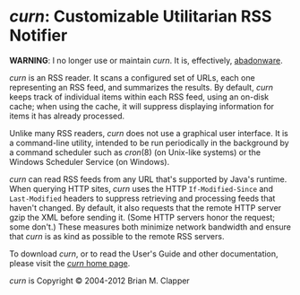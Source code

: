 *curn*: Customizable Utilitarian RSS Notifier
=============================================

**WARNING**: I no longer use or maintain _curn_. It is, effectively,
[abadonware](https://en.wikipedia.org/wiki/Abandonware).

*curn* is an RSS reader. It scans a configured set of URLs, each one
representing an RSS feed, and summarizes the results. By default, *curn*
keeps track of individual items within each RSS feed, using an on-disk
cache; when using the cache, it will suppress displaying information for
items it has already processed.

Unlike many RSS readers, *curn* does not use a graphical user interface. It
is a command-line utility, intended to be run periodically in the
background by a command scheduler such as *cron*(8) (on Unix-like systems)
or the Windows Scheduler Service (on Windows).

*curn* can read RSS feeds from any URL that's supported by Java's runtime.
When querying HTTP sites, *curn* uses the HTTP `If-Modified-Since` and
`Last-Modified` headers to suppress retrieving and processing feeds that
haven't changed. By default, it also requests that the remote HTTP server
gzip the XML before sending it. (Some HTTP servers honor the request; some
don't.) These measures both minimize network bandwidth and ensure that
*curn* is as kind as possible to the remote RSS servers.

To download *curn*, or to read the User's Guide and other documentation,
please visit the [*curn* home page][].

*curn* is Copyright &copy; 2004-2012 Brian M. Clapper

[*curn* home page]: http://software.clapper.org/curn/
